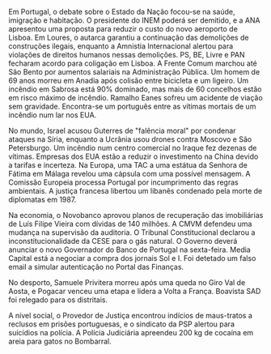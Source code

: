 Em Portugal, o debate sobre o Estado da Nação focou-se na saúde, imigração e habitação. O presidente do INEM poderá ser demitido, e a ANA apresentou uma proposta para reduzir o custo do novo aeroporto de Lisboa. Em Loures, o autarca garantiu a continuação das demolições de construções ilegais, enquanto a Amnistia Internacional alertou para violações de direitos humanos nessas demolições. PS, BE, Livre e PAN fecharam acordo para coligação em Lisboa. A Frente Comum marchou até São Bento por aumentos salariais na Administração Pública. Um homem de 69 anos morreu em Anadia após colisão entre bicicleta e um ligeiro. Um incêndio em Sabrosa está 90% dominado, mas mais de 60 concelhos estão em risco máximo de incêndio. Ramalho Eanes sofreu um acidente de viação sem gravidade. Encontra-se um português entre as vítimas mortais de um incêndio num lar nos EUA.

No mundo, Israel acusou Guterres de "falência moral" por condenar ataques na Síria, enquanto a Ucrânia usou drones contra Moscovo e São Petersburgo. Um incêndio num centro comercial no Iraque fez dezenas de vítimas. Empresas dos EUA estão a reduzir o investimento na China devido a tarifas e incerteza. Na Europa, uma TAC a uma estátua da Senhora de Fátima em Málaga revelou uma cápsula com uma possível mensagem. A Comissão Europeia processa Portugal por incumprimento das regras ambientais. A justiça francesa libertou um libanês condenado pela morte de diplomatas em 1987.

Na economia, o Novobanco aprovou planos de recuperação das imobiliárias de Luís Filipe Vieira com dívidas de 140 milhões. A CMVM defendeu uma mudança na supervisão da auditoria. O Tribunal Constitucional declarou a inconstitucionalidade da CESE para o gás natural. O Governo deverá anunciar o novo Governador do Banco de Portugal na sexta-feira. Media Capital está a negociar a compra dos jornais Sol e I. Foi detetado um falso email a simular autenticação no Portal das Finanças.

No desporto, Samuele Privitera morreu após uma queda no Giro Val de Aosta, e Pogacar venceu uma etapa e lidera a Volta a França. Boavista SAD foi relegado para os distritais.

A nível social, o Provedor de Justiça encontrou indícios de maus-tratos a reclusos em prisões portuguesas, e o sindicato da PSP alertou para suicídios na polícia. A Polícia Judiciária apreendeu 200 kg de cocaína em areia para gatos no Bombarral.